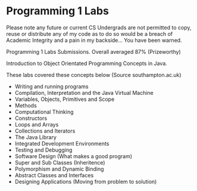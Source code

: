 # Programming 1 Labs
Please note any future or current CS Undergrads are not permitted to copy, reuse or distribute any of my code as to do so would be a breach of Academic Integrity and a pain in my backside...
You have been warned.

Programming 1 Labs Submissions. Overall averaged 87% (Prizeworthy) 

Introduction to Object Orientated Programming Concepts in Java.

These labs covered these concepts below (Source southampton.ac.uk)
- Writing and running programs
- Compilation, Interpretation and the Java Virtual Machine
- Variables, Objects, Primitives and Scope
- Methods
- Computational Thinking
- Constructors
- Loops and Arrays
- Collections and Iterators
- The Java Library
- Integrated Development Environments
- Testing and Debugging
- Software Design (What makes a good program)
- Super and Sub Classes (Inheritence)
- Polymorphism and Dynamic Binding
- Abstract Classes and Interfaces
- Designing Applications (Moving from problem to solution)



